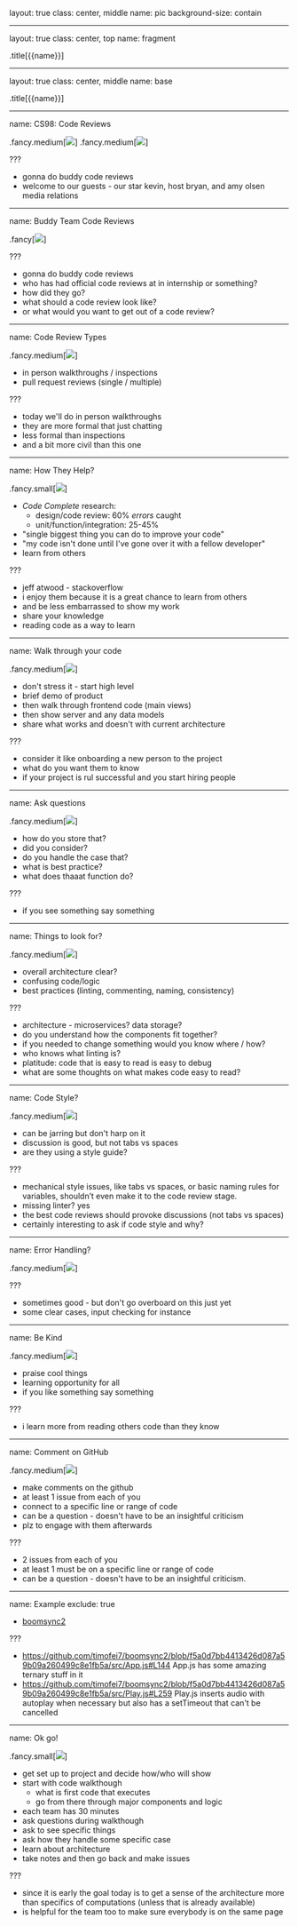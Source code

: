 layout: true
class: center, middle
name: pic
background-size: contain

---

layout: true
class: center, top
name: fragment

.title[{{name}}]

---
layout: true
class: center, middle
name: base

.title[{{name}}]




---
name: CS98: Code Reviews

.fancy.medium[![](img/fib.gif)]
.fancy.medium[![](img/code-fix.gif)]


???
* gonna do buddy code reviews
* welcome to our guests - our star kevin, host bryan, and amy olsen media relations


---
name: Buddy Team Code Reviews

.fancy[![](img/code-eww.gif)]

???
* gonna do buddy code reviews
* who has had official code reviews at in internship or something?
* how did they go?
* what should a code review look like?
* or what would you want to get out of a code review?



---
name: Code Review Types

.fancy.medium[![](img/wtf.jpg)]

* in person walkthroughs / inspections
* pull request reviews (single / multiple)

???
* today we'll do in person walkthroughs
* they are more formal that just chatting
* less formal than inspections
* and a bit more civil than this one



---
name: How They Help?

.fancy.small[![](img/dontknowwhy.gif)]

* *Code Complete* research:
    * design/code review: 60% *errors* caught
    * unit/function/integration: 25-45%
* "single biggest thing you can do to improve your code"
* "my code isn't done until I've gone over it with a fellow developer"
* learn from others

???
* jeff atwood - stackoverflow
* i enjoy them because it is a great chance to learn from others
* and be less embarrassed to show my work
* share your knowledge
* reading code as a way to learn


---
name: Walk through your code

.fancy.medium[![](img/code-review-2.gif)]

* don't stress it - start high level
* brief demo of product
* then walk through frontend code (main views)
* then show server and any data models
* share what works and doesn't with current architecture


???
* consider it like onboarding a new person to the project
* what do you want them to know
* if your project is rul successful and you start hiring people

---
name: Ask questions

.fancy.medium[![](img/saysomething2.gif)]

* how do you store that?
* did you consider?
* do you handle the case that?
* what is best practice?
* what does thaaat function do?


???
* if you see something say something


---
name: Things to look for?

.fancy.medium[![](img/worst-comment-ever.jpg)]

* overall architecture clear?
* confusing code/logic
* best practices (linting, commenting, naming, consistency)


???
* architecture - microservices? data storage?
* do you understand how the components fit together?
* if you needed to change something would you know where / how?
* who knows what linting is?
* platitude: code that is easy to read is easy to debug
* what are some thoughts on what makes code easy to read?



---
name: Code Style?

.fancy.medium[![](img/itslike.png)]

* can be jarring but don't harp on it
* discussion is good, but not tabs vs spaces
* are they using a style guide?


???
* mechanical style issues, like tabs vs spaces, or basic naming rules for variables, shouldn’t even make it to the code review stage.
* missing linter?  yes
*  the best code reviews should provoke discussions (not tabs vs spaces)
* certainly interesting to ask if code style and why?





---
name: Error Handling?

.fancy.medium[![](img/burningbus.png)]


???
* sometimes good - but don't go overboard on this just yet
* some clear cases, input checking for instance




---
name: Be Kind

.fancy.medium[![](img/at-least.png)]

* praise cool things
* learning opportunity for all
* if you like something say something

???
* i learn more from reading others code than they know



---
name:  Comment on GitHub

.fancy.medium[![](img/new-issue.gif)]

* make comments on the github
* at least 1 issue from each of you
* connect to a specific line or range of code
* can be a question - doesn't have to be an insightful criticism
* plz to engage with them afterwards


???
* 2 issues from each of you
* at least 1 must be on a specific line or range of code
* can be a question - doesn't have to be an insightful criticism.


---
name:  Example
exclude: true

* [boomsync2](https://github.com/timofei7/boomsync2)


???
* https://github.com/timofei7/boomsync2/blob/f5a0d7bb4413426d087a59b09a260499c8e1fb5a/src/App.js#L144  App.js has some amazing ternary stuff in it
* https://github.com/timofei7/boomsync2/blob/f5a0d7bb4413426d087a59b09a260499c8e1fb5a/src/Play.js#L259 Play.js inserts audio with autoplay when necessary  but also has a setTimeout that can't be cancelled

---
name:  Ok go!

.fancy.small[![](img/code-slide-slow.gif)]

<!-- * https://canvas.dartmouth.edu/courses/29015/assignments/163454 -->

* get set up to project and decide how/who will show
* start with code walkthough
    * what is first code that executes
    * go from there through major components and logic
* each team has 30 minutes
* ask questions during walkthough
* ask to see specific things
* ask how they handle some specific case
* learn about architecture
* take notes and then go back and make issues

<!-- <iframe width="600" height="355" src="https://www.youtube.com/embed/u1ZB_rGFyeU?rel=0&amp;showinfo=0" frameborder="0" allow="autoplay; encrypted-media" allowfullscreen></iframe> -->

???
* since it is early the goal today is to get a sense of the architecture more than specifics of computations (unless that is already available)
* is helpful for the team too to make sure everybody is on the same page
